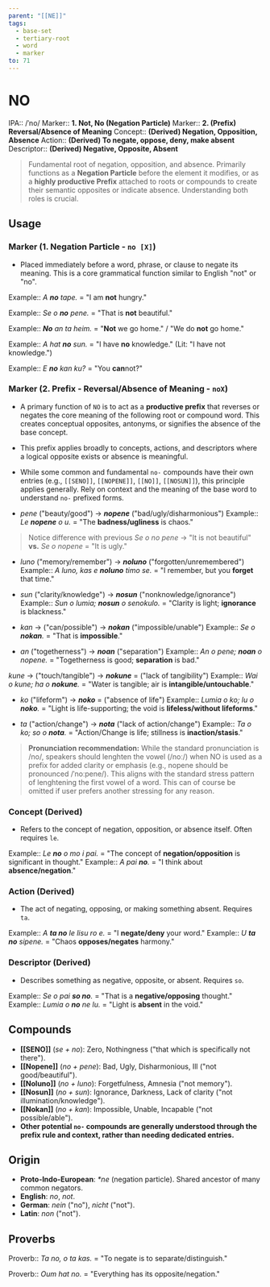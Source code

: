 ```yaml
---
parent: "[[NE]]"
tags:
  - base-set
  - tertiary-root
  - word
  - marker
to: 71
---
```


# NO

IPA::				/ˈno/
Marker::		**1. Not, No (Negation Particle)**
Marker::		**2. (Prefix) Reversal/Absence of Meaning**
Concept::		**(Derived) Negation, Opposition, Absence**
Action::		**(Derived) To negate, oppose, deny, make absent**
Descriptor::	**(Derived) Negative, Opposite, Absent**

> Fundamental root of negation, opposition, and absence. Primarily functions as a **Negation Particle** before the element it modifies, or as a **highly productive Prefix** attached to roots or compounds to create their semantic opposites or indicate absence. Understanding both roles is crucial.

## Usage

### Marker (1. Negation Particle - `no [X]`)
*   Placed immediately before a word, phrase, or clause to negate its meaning. This is a core grammatical function similar to English "not" or "no".

Example::   *A **no** tape.* = "I am **not** hungry."

Example::   *Se o **no** pene.* = "That is **not** beautiful."

Example::   ***No** an ta heim.* = "**Not** we go home." / "We do **not** go home."

Example::   *A hat **no** sun.* = "I have **no** knowledge." (Lit: "I have not knowledge.")

Example::   *E **no** kan ku?* = "You **can**not?"

### Marker (2. Prefix - Reversal/Absence of Meaning - `noX`)
*   A primary function of `NO` is to act as a **productive prefix** that reverses or negates the core meaning of the following root or compound word. This creates conceptual opposites, antonyms, or signifies the absence of the base concept.
*   This prefix applies broadly to concepts, actions, and descriptors where a logical opposite exists or absence is meaningful.
*   While some common and fundamental `no-` compounds have their own entries (e.g., `[[SENO]]`, `[[NOPENE]]`, `[[NO]]`, `[[NOSUN]]`), this principle applies generally. Rely on context and the meaning of the base word to understand `no-` prefixed forms.

* *pene* ("beauty/good")  		-> ***nopene*** ("bad/ugly/disharmonious")
Example:: *Le **nopene** o u.* = "The **badness/ugliness** is chaos."

> Notice difference with previous *Se o no pene* -> "It is not beautiful" **vs.** *Se o nopene* = "It is ugly."

* *luno* ("memory/remember") 	-> ***noluno*** ("forgotten/unremembered")
Example:: *A luno, kas e **noluno** timo se.* = "I remember, but you **forget** that time." 

* *sun* ("clarity/knowledge") 	-> ***nosun*** ("nonknowledge/ignorance")
Example:: *Sun o lumia; **nosun** o senokulo.* = "Clarity is light; **ignorance** is blackness."

 * *kan* -> ("can/possible") 		-> ***nokan*** ("impossible/unable")
Example:: *Se o **nokan**.* = "That is **impossible**."

 * *an* ("togetherness")			-> ***noan*** ("separation")
Example:: *An o pene; **noan** o nopene.* = "Togetherness is good; **separation** is bad."

 *kune* -> ("touch/tangible") -> ***nokune*** = ("lack of tangibility")
Example:: *Wai o kune; ha o **nokune**.* = "Water is tangible; air is **intangible/untouchable**." 

* *ko* ("lifeform")				-> ***noko*** = ("absence of life")
Example::  *Lumia o ko; lu o **noko**.* = "Light is life-supporting; the void is **lifeless/without lifeforms**." 

 * *ta* ("action/change") 		->  ***nota*** ("lack of action/change")
Example::  *Ta o ko; so o **nota**.* = "Action/Change is life; stillness is **inaction/stasis**."


> **Pronunciation recommendation:** While the standard pronunciation is /no/, speakers should lenghten the vowel (/noː/) when NO is used as a prefix for added clarity or emphasis (e.g., nopene should be pronounced /ˈnoːpene/). This aligns with the standard stress pattern of lenghtening the first vowel of a word. This can of course be omitted if user prefers another stressing for any reason.

### Concept (Derived)
*   Refers to the concept of negation, opposition, or absence itself. Often requires `le`.

Example::   *Le **no** o mo i pai.* = "The concept of **negation/opposition** is significant in thought."
Example::   *A pai **no**.* = "I think about **absence/negation**."

### Action (Derived)
*   The act of negating, opposing, or making something absent. Requires `ta`.

Example::   *A **ta no** le lisu ro e.* = "I **negate/deny** your word."
Example::   *U **ta no** sipene.* = "Chaos **opposes/negates** harmony."

### Descriptor (Derived)
*   Describes something as negative, opposite, or absent. Requires `so`.

Example::   *Se o pai **so no**.* = "That is a **negative/opposing** thought."
Example::   *Lumia o **no** ne lu.* = "Light is **absent** in the void."

## Compounds
*   **[[SENO]]** (*se + no*): Zero, Nothingness ("that which is specifically not there").
*   **[[Nopene]]** (*no + pene*): Bad, Ugly, Disharmonious, Ill ("not good/beautiful").
*   **[[Noluno]]** (*no + luno*): Forgetfulness, Amnesia ("not memory").
*   **[[Nosun]]** (*no + sun*): Ignorance, Darkness, Lack of clarity ("not illumination/knowledge").
*   **[[Nokan]]** (*no + kan*): Impossible, Unable, Incapable ("not possible/able").
*   **Other potential `no-` compounds are generally understood through the prefix rule and context, rather than needing dedicated entries.**

## Origin
*   **Proto-Indo-European**: *\*ne* (negation particle). Shared ancestor of many common negators.
*   **English**: _no_, _not_.
*   **German**: _nein_ ("no"), _nicht_ ("not").
*   **Latin**: _non_ ("not").

## Proverbs

Proverb:: *Ta no, o ta kas.* = "To negate is to separate/distinguish."

Proverb:: *Oum hat no.* = "Everything has its opposite/negation."
